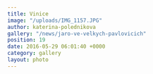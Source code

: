 ```yaml
---
title: Vinice
image: "/uploads/IMG_1157.JPG"
author: katerina-polednikova
gallery: "/news/jaro-ve-velkych-pavlovicich"
position: 19
date: 2016-05-29 06:01:40 +0000
category: gallery
layout: photo
---
```

